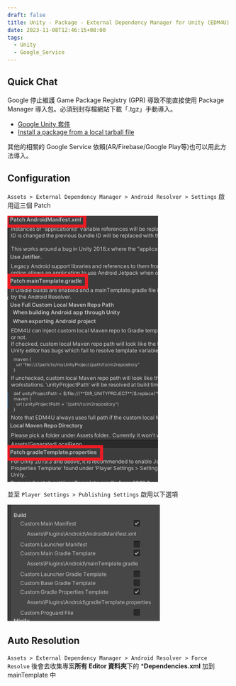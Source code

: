 ```yaml
---
draft: false
title: Unity - Package - External Dependency Manager for Unity (EDM4U)
date: 2023-11-08T12:46:15+08:00
tags:
  - Unity
  - Google_Service
---
```


## Quick Chat

Google 停止維護 Game Package Registry (GPR) 導致不能直接使用 Package Manager 導入包。必須到封存檔網站下載「.tgz」手動導入。

- [Google Unity 套件](https://developers.google.com/unity/archive?hl=zh-tw#external_dependency_manager_for_unity)
- [Install a package from a local tarball file](https://docs.unity3d.com/Manual/upm-ui-tarball.html)

其他的相關的 Google Service 依賴(AR/Firebase/Google Play等)也可以用此方法導入。

## Configuration

`Assets > External Dependency Manager > Android Resolver > Settings`
啟用這三個 Patch 

![EDM4U_01](/images/blog/EDM4U_01.png)

並至 `Player Settings > Publishing Settings` 
啟用以下選項

![EDM4U_02](/images/blog/EDM4U_02.png)

## Auto Resolution

`Assets > External Dependency Manager > Android Resolver > Force Resolve`
後會去收集專案**所有 Editor 資料夾**下的 ***Dependencies.xml** 加到 mainTemplate 中
